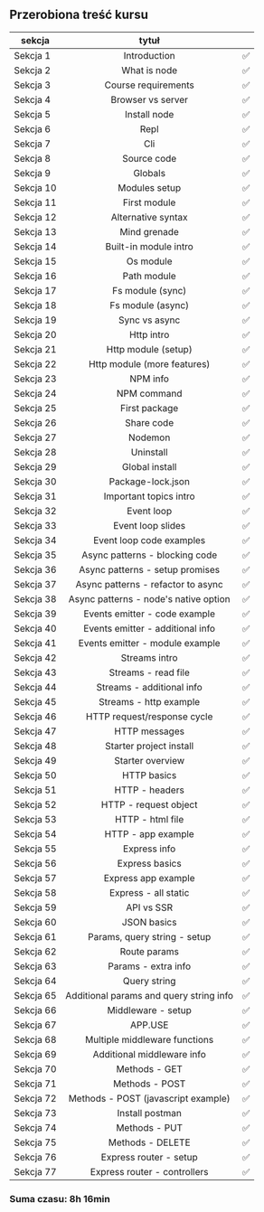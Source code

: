 ## Przerobiona treść kursu

| sekcja    |                  tytuł                  |     |
| --------- | :-------------------------------------: | :-: |
| Sekcja 1  |              Introduction               | ✅  |
| Sekcja 2  |              What is node               | ✅  |
| Sekcja 3  |           Course requirements           | ✅  |
| Sekcja 4  |            Browser vs server            | ✅  |
| Sekcja 5  |              Install node               | ✅  |
| Sekcja 6  |                  Repl                   | ✅  |
| Sekcja 7  |                   Cli                   | ✅  |
| Sekcja 8  |               Source code               | ✅  |
| Sekcja 9  |                 Globals                 | ✅  |
| Sekcja 10 |              Modules setup              | ✅  |
| Sekcja 11 |              First module               | ✅  |
| Sekcja 12 |           Alternative syntax            | ✅  |
| Sekcja 13 |              Mind grenade               | ✅  |
| Sekcja 14 |          Built-in module intro          | ✅  |
| Sekcja 15 |                Os module                | ✅  |
| Sekcja 16 |               Path module               | ✅  |
| Sekcja 17 |            Fs module (sync)             | ✅  |
| Sekcja 18 |            Fs module (async)            | ✅  |
| Sekcja 19 |              Sync vs async              | ✅  |
| Sekcja 20 |               Http intro                | ✅  |
| Sekcja 21 |           Http module (setup)           | ✅  |
| Sekcja 22 |       Http module (more features)       | ✅  |
| Sekcja 23 |                NPM info                 | ✅  |
| Sekcja 24 |               NPM command               | ✅  |
| Sekcja 25 |              First package              | ✅  |
| Sekcja 26 |               Share code                | ✅  |
| Sekcja 27 |                 Nodemon                 | ✅  |
| Sekcja 28 |                Uninstall                | ✅  |
| Sekcja 29 |             Global install              | ✅  |
| Sekcja 30 |            Package-lock.json            | ✅  |
| Sekcja 31 |         Important topics intro          | ✅  |
| Sekcja 32 |               Event loop                | ✅  |
| Sekcja 33 |            Event loop slides            | ✅  |
| Sekcja 34 |        Event loop code examples         | ✅  |
| Sekcja 35 |     Async patterns - blocking code      | ✅  |
| Sekcja 36 |     Async patterns - setup promises     | ✅  |
| Sekcja 37 |   Async patterns - refactor to async    | ✅  |
| Sekcja 38 |  Async patterns - node's native option  | ✅  |
| Sekcja 39 |      Events emitter - code example      | ✅  |
| Sekcja 40 |    Events emitter - additional info     | ✅  |
| Sekcja 41 |     Events emitter - module example     | ✅  |
| Sekcja 42 |              Streams intro              | ✅  |
| Sekcja 43 |           Streams - read file           | ✅  |
| Sekcja 44 |        Streams - additional info        | ✅  |
| Sekcja 45 |         Streams - http example          | ✅  |
| Sekcja 46 |       HTTP request/response cycle       | ✅  |
| Sekcja 47 |              HTTP messages              | ✅  |
| Sekcja 48 |         Starter project install         | ✅  |
| Sekcja 49 |            Starter overview             | ✅  |
| Sekcja 50 |               HTTP basics               | ✅  |
| Sekcja 51 |             HTTP - headers              | ✅  |
| Sekcja 52 |          HTTP - request object          | ✅  |
| Sekcja 53 |            HTTP - html file             | ✅  |
| Sekcja 54 |           HTTP - app example            | ✅  |
| Sekcja 55 |              Express info               | ✅  |
| Sekcja 56 |             Express basics              | ✅  |
| Sekcja 57 |           Express app example           | ✅  |
| Sekcja 58 |          Express - all static           | ✅  |
| Sekcja 59 |               API vs SSR                | ✅  |
| Sekcja 60 |               JSON basics               | ✅  |
| Sekcja 61 |      Params, query string - setup       | ✅  |
| Sekcja 62 |              Route params               | ✅  |
| Sekcja 63 |           Params - extra info           | ✅  |
| Sekcja 64 |              Query string               | ✅  |
| Sekcja 65 | Additional params and query string info | ✅  |
| Sekcja 66 |           Middleware - setup            | ✅  |
| Sekcja 67 |                 APP.USE                 | ✅  |
| Sekcja 68 |      Multiple middleware functions      | ✅  |
| Sekcja 69 |       Additional middleware info        | ✅  |
| Sekcja 70 |              Methods - GET              | ✅  |
| Sekcja 71 |             Methods - POST              | ✅  |
| Sekcja 72 |   Methods - POST (javascript example)   | ✅  |
| Sekcja 73 |             Install postman             | ✅  |
| Sekcja 74 |              Methods - PUT              | ✅  |
| Sekcja 75 |            Methods - DELETE             | ✅  |
| Sekcja 76 |         Express router - setup          | ✅  |
| Sekcja 77 |      Express router - controllers       | ✅  |

### Suma czasu: 8h 16min
